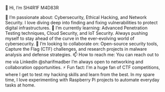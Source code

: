 👋 Hi, I’m SH4R1F M4D83R

👀 I’m passionate about: Cybersecurity, Ethical Hacking, and Network Security. I love diving deep into finding and fixing vulnerabilities to protect digital infrastructures.
🌱 I’m currently learning: Advanced Penetration Testing techniques, Cloud Security, and IoT Security. Always pushing myself to stay ahead of the curve in the ever-evolving world of cybersecurity.
💞️ I’m looking to collaborate on: Open-source security tools, Capture the Flag (CTF) challenges, and research projects in malware analysis and defense strategies.
📫 How to reach me: You can reach out to me via LinkedIn @sharifmadber I’m always open to networking and collaboration opportunities.
⚡ Fun fact: I'm a huge fan of CTF competitions, where I get to test my hacking skills and learn from the best. In my spare time, I love experimenting with Raspberry Pi projects to automate everyday tasks at home.
